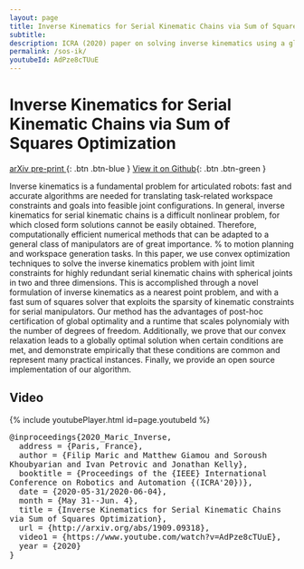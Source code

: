 ```yaml
---
layout: page
title: Inverse Kinematics for Serial Kinematic Chains via Sum of Squares Optimization (ICRA 2020)
subtitle:
description: ICRA (2020) paper on solving inverse kinematics using a global polynomial optimization method
permalink: /sos-ik/
youtubeId: AdPze8cTUuE
---
```

# Inverse Kinematics for Serial Kinematic Chains via Sum of Squares Optimization
[<i class="fa fa-file-text-o" aria-hidden="true"></i> arXiv pre-print ](https://arxiv.org/abs/1909.09318){: .btn .btn-blue }
[<i class="fa fa-github" aria-hidden="true"></i> View it on Github](https://github.com/utiasSTARS/sos-ik){: .btn .btn-green }

Inverse kinematics is a fundamental problem for articulated robots: fast and accurate algorithms are needed for translating task-related workspace constraints and goals into feasible joint configurations. In general, inverse kinematics for serial kinematic chains is a difficult nonlinear problem, for which closed form solutions cannot be easily obtained. Therefore, computationally efficient numerical methods that can be adapted to a general class of manipulators are of great importance. % to motion planning and workspace generation tasks. In this paper, we use convex optimization techniques to solve the inverse kinematics problem with joint limit constraints for highly redundant serial kinematic chains with spherical joints in two and three dimensions. This is accomplished through a novel formulation of inverse kinematics as a nearest point problem, and with a fast sum of squares solver that exploits the sparsity of kinematic constraints for serial manipulators. Our method has the advantages of post-hoc certification of global optimality and a runtime that scales polynomialy with the number of degrees of freedom. Additionally, we prove that our convex relaxation leads to a globally optimal solution when certain conditions are met, and demonstrate empirically that these conditions are common and represent many practical instances. Finally, we provide an open source implementation of our algorithm. 
 
## Video
{% include youtubePlayer.html id=page.youtubeId %}

<pre wrap='true'>
@inproceedings{2020_Maric_Inverse,
  address = {Paris, France},
  author = {Filip Maric and Matthew Giamou and Soroush Khoubyarian and Ivan Petrovic and Jonathan Kelly},
  booktitle = {Proceedings of the {IEEE} International Conference on Robotics and Automation {(ICRA'20})},
  date = {2020-05-31/2020-06-04},
  month = {May 31--Jun. 4},
  title = {Inverse Kinematics for Serial Kinematic Chains via Sum of Squares Optimization},
  url = {http://arxiv.org/abs/1909.09318},
  video1 = {https://www.youtube.com/watch?v=AdPze8cTUuE},
  year = {2020}
}
</pre>
